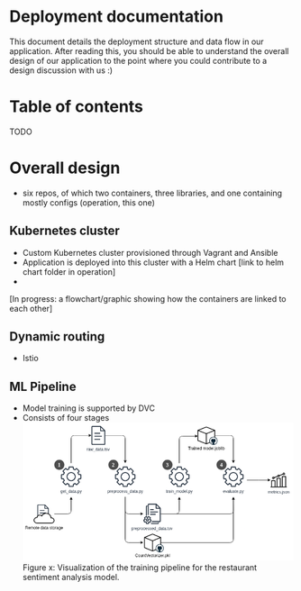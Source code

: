 # Deployment documentation

This document details the deployment structure and data flow in our application. After reading this, you should be able to understand the overall design of our application to the point where you could contribute to a design discussion with us :)

# Table of contents
TODO

# Overall design
- six repos, of which two containers, three libraries, and one containing mostly configs (operation, this one)

## Kubernetes cluster
- Custom Kubernetes cluster provisioned through Vagrant and Ansible
- Application is deployed into this cluster with a Helm chart [link to helm chart folder in operation]
- 

[In progress: a flowchart/graphic showing how the containers are linked to each other]

## Dynamic routing
- Istio

## ML Pipeline
- Model training is supported by DVC
- Consists of four stages
![Visualization of the training pipeline for the restaurant sentiment analysis model.](imgs/ML_pipeline.drawio.png)\
Figure x: Visualization of the training pipeline for the restaurant sentiment analysis model.